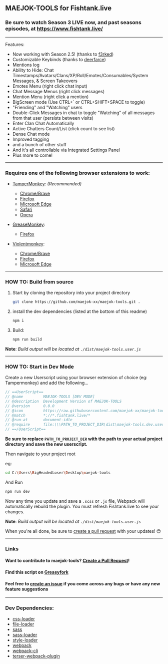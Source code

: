 ## MAEJOK-TOOLS for Fishtank.live

### Be sure to watch Season 3 LIVE now, and past seasons episodes, at https://www.fishtank.live/

---

Features:

- Now working with Season 2.5! (thanks to [f3rked](https://github.com/f3rked))
- Customizable Keybinds (thanks to [deerfarce](https://github.com/deerfarce))
- Mentions log
- Ability to Hide: Chat Timestamps/Avatars/Clans/XP/Roll/Emotes/Consumables/System Messages, & Screen Takeovers
- Emotes Menu (right click chat input)
- Chat Message Menus (right click messages)
- Mention Menu (right click a mention)
- BigScreen mode (Use CTRL+` or CTRL+SHIFT+SPACE to toggle)
- "Friending" and "Watching" users
- Double-Click Messages in chat to toggle "Watching" of all messages from that user (persists between visits)
- Enter Clan Chat Automatically
- Active Chatters Count/List (click count to see list)
- Dense Chat mode
- Improved tagging
- and a bunch of other stuff
- And it's all controllable via Integrated Settings Panel
- Plus more to come!

---

### Requires one of the following browser extensions to work:

- [TamperMonkey](https://www.tampermonkey.net/): _(Recommended)_

  - [Chrome/Brave](https://www.tampermonkey.net/index.php?browser=chrome)
  - [Firefox](https://www.tampermonkey.net/index.php?browser=firefox)
  - [Microsoft Edge](https://www.tampermonkey.net/index.php?browser=edge)
  - [Safari](https://www.tampermonkey.net/index.php?browser=safari)
  - [Opera](https://www.tampermonkey.net/index.php?browser=opera)

- [GreaseMonkey](https://www.greasespot.net/):

  - [Firefox](https://addons.mozilla.org/en-US/firefox/addon/greasemonkey/)

- [Violentmonkey](https://violentmonkey.github.io/):
  - [Chrome/Brave](https://chromewebstore.google.com/detail/violentmonkey/jinjaccalgkegednnccohejagnlnfdag)
  - [Firefox](https://addons.mozilla.org/en-US/firefox/addon/violentmonkey/)
  - [Microsoft Edge](https://microsoftedge.microsoft.com/addons/detail/violentmonkey/eeagobfjdenkkddmbclomhiblgggliao)

---

### HOW TO: Build from source

1. Start by cloning the repository into your project directory

   ```bash
   git clone https://github.com/maejok-xx/maejok-tools.git .
   ```

2. install the dev dependencies (listed at the bottom of this readme)

   ```bash
   npm i
   ```

3. Build:
   ```bash
   npm run build
   ```

**Note**: _Build output will be located at `./dist/maejok-tools.user.js`_

---

### HOW TO: Start in Dev Mode

Create a new Userscript using your browser extension of choice (eg: Tampermonkey) and add the following...

```js
// ==UserScript==
// @name         MAEJOK-TOOLS [DEV MODE]
// @description  Development Version of MAEJOK-TOOLS
// @version      0.0.0
// @icon         https://raw.githubusercontent.com/maejok-xx/maejok-tools/master/public/images/icon.png
// @match        *://*.fishtank.live/*
// @run-at       document-idle
// @require      file:\\\PATH_TO_PROJECT_DIR\dist\maejok-tools.dev.user.js
// ==/UserScript==
```

**Be sure to replace `PATH_TO_PROJECT_DIR` with the path to your actual project directory and save the new userscript.**

Then navigate to your project root

eg:

```bash
cd C:\Users\BigHeadedLoser\Desktop\maejok-tools
```

And Run

```bash
npm run dev
```

Now any time you update and save a `.scss` or `.js` file, Webpack will automatically rebuild the plugin. You must refresh Fishtank.live to see your changes.

**Note**: _Build output will be located at `./dist/maejok-tools.user.js`_

When you're all done, be sure to [create a pull request](https://github.com/maejok-xx/maejok-tools/pulls) with your updates! 😊

---

### Links

#### Want to contribute to maejok-tools? [Create a Pull Request](https://github.com/maejok-xx/maejok-tools/pulls)!

#### Find this script on [Greasyfork](https://greasyfork.org/en/scripts/465416-maejok-tools-for-fishtank-live)

#### Feel free to [create an issue](https://github.com/maejok-xx/maejok-tools/issues) if you come across any bugs or have any new feature suggestions

---

### Dev Dependencies:

- [css-loader](https://npmjs.com/package/css-loader)
- [file-loader](https://npmjs.com/package/css-loader)
- [sass](https://npmjs.com/package/css-loader)
- [sass-loader](https://npmjs.com/package/css-loader)
- [style-loader](https://npmjs.com/package/css-loader)
- [webpack](https://npmjs.com/package/css-loader)
- [webpack-cli](https://npmjs.com/package/css-loader)
- [terser-webpack-plugin](https://npmjs.com/package/css-loader)
